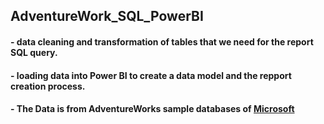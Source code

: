 ## AdventureWork_SQL_PowerBI

#### - data cleaning and transformation of tables that we need for the report SQL query.

#### - loading data into Power BI to create a data model and the repport creation process.

#### - The Data is from AdventureWorks sample databases of [Microsoft](https://learn.microsoft.com/en-us/sql/samples/adventureworks-install-configure?view=sql-server-ver16&tabs=ssms)
